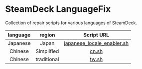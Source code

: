 # SteamDeck LanguageFix
Collection of repair scripts for various languages of SteamDeck.

| language | region | Script URL |
|  :----:  |  :----:  |  :----:  |
| Japanese | Japan | [japanese_locale_enabler.sh](https://gist.github.com/XargonWan/cc660daf92c224b7241cbf5a2bf12c47) |
| Chinese | Simplified | [cn.sh](https://gist.github.com/huangsijun17/98d214b1757ab3e80f84e78e113ea150) |
| Chinese | traditional | [tw.sh](https://gist.github.com/david082321/42c5007b21ef11e854a9bb8fc271bbc7) |
